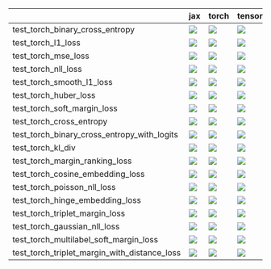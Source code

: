 |                                              | jax                                                                                                                                                                                    | torch                                                                                                                                                                                  | tensorflow                                                                                                                                                                             | numpy                                                                                                                                                                                  |
|:---------------------------------------------|:---------------------------------------------------------------------------------------------------------------------------------------------------------------------------------------|:---------------------------------------------------------------------------------------------------------------------------------------------------------------------------------------|:---------------------------------------------------------------------------------------------------------------------------------------------------------------------------------------|:---------------------------------------------------------------------------------------------------------------------------------------------------------------------------------------|
| test_torch_binary_cross_entropy              | <a href="https://github.com/unifyai/ivy/actions/runs/4650812326/jobs/8230030728" rel="noopener noreferrer" target="_blank"><img src=https://img.shields.io/badge/-failure-red></a>     | <a href="https://github.com/unifyai/ivy/actions/runs/4650812326/jobs/8230030728" rel="noopener noreferrer" target="_blank"><img src=https://img.shields.io/badge/-failure-red></a>     | <a href="https://github.com/unifyai/ivy/actions/runs/4650812326/jobs/8230030728" rel="noopener noreferrer" target="_blank"><img src=https://img.shields.io/badge/-failure-red></a>     | <a href="https://github.com/unifyai/ivy/actions/runs/4650812326/jobs/8230030728" rel="noopener noreferrer" target="_blank"><img src=https://img.shields.io/badge/-failure-red></a>     |
| test_torch_l1_loss                           | <a href="https://github.com/unifyai/ivy/actions/runs/4650812326/jobs/8230030728" rel="noopener noreferrer" target="_blank"><img src=https://img.shields.io/badge/-success-success></a> | <a href="https://github.com/unifyai/ivy/actions/runs/4650812326/jobs/8230030728" rel="noopener noreferrer" target="_blank"><img src=https://img.shields.io/badge/-success-success></a> | <a href="https://github.com/unifyai/ivy/actions/runs/4650812326/jobs/8230030728" rel="noopener noreferrer" target="_blank"><img src=https://img.shields.io/badge/-success-success></a> | <a href="https://github.com/unifyai/ivy/actions/runs/4650812326/jobs/8230030728" rel="noopener noreferrer" target="_blank"><img src=https://img.shields.io/badge/-success-success></a> |
| test_torch_mse_loss                          | <a href="https://github.com/unifyai/ivy/actions/runs/4650812326/jobs/8230030728" rel="noopener noreferrer" target="_blank"><img src=https://img.shields.io/badge/-failure-red></a>     | <a href="https://github.com/unifyai/ivy/actions/runs/4650293746/jobs/8229191958" rel="noopener noreferrer" target="_blank"><img src=https://img.shields.io/badge/-failure-red></a>     | <a href="https://github.com/unifyai/ivy/actions/runs/4650293746/jobs/8229191958" rel="noopener noreferrer" target="_blank"><img src=https://img.shields.io/badge/-failure-red></a>     | <a href="https://github.com/unifyai/ivy/actions/runs/4650812326/jobs/8230030728" rel="noopener noreferrer" target="_blank"><img src=https://img.shields.io/badge/-success-success></a> |
| test_torch_nll_loss                          | <a href="https://github.com/unifyai/ivy/actions/runs/4650293746/jobs/8229191958" rel="noopener noreferrer" target="_blank"><img src=https://img.shields.io/badge/-failure-red></a>     | <a href="https://github.com/unifyai/ivy/actions/runs/4650293746/jobs/8229191958" rel="noopener noreferrer" target="_blank"><img src=https://img.shields.io/badge/-failure-red></a>     | <a href="https://github.com/unifyai/ivy/actions/runs/4650293746/jobs/8229191958" rel="noopener noreferrer" target="_blank"><img src=https://img.shields.io/badge/-failure-red></a>     | <a href="https://github.com/unifyai/ivy/actions/runs/4650293746/jobs/8229191958" rel="noopener noreferrer" target="_blank"><img src=https://img.shields.io/badge/-failure-red></a>     |
| test_torch_smooth_l1_loss                    | <a href="https://github.com/unifyai/ivy/actions/runs/4650561444/jobs/8229645228" rel="noopener noreferrer" target="_blank"><img src=https://img.shields.io/badge/-success-success></a> | <a href="https://github.com/unifyai/ivy/actions/runs/4650561444/jobs/8229645228" rel="noopener noreferrer" target="_blank"><img src=https://img.shields.io/badge/-success-success></a> | <a href="https://github.com/unifyai/ivy/actions/runs/4650561444/jobs/8229645228" rel="noopener noreferrer" target="_blank"><img src=https://img.shields.io/badge/-success-success></a> | <a href="https://github.com/unifyai/ivy/actions/runs/4650561444/jobs/8229645228" rel="noopener noreferrer" target="_blank"><img src=https://img.shields.io/badge/-success-success></a> |
| test_torch_huber_loss                        | <a href="https://github.com/unifyai/ivy/actions/runs/4650812326/jobs/8230030728" rel="noopener noreferrer" target="_blank"><img src=https://img.shields.io/badge/-success-success></a> | <a href="https://github.com/unifyai/ivy/actions/runs/4650812326/jobs/8230030728" rel="noopener noreferrer" target="_blank"><img src=https://img.shields.io/badge/-success-success></a> | <a href="https://github.com/unifyai/ivy/actions/runs/4650812326/jobs/8230030728" rel="noopener noreferrer" target="_blank"><img src=https://img.shields.io/badge/-success-success></a> | <a href="https://github.com/unifyai/ivy/actions/runs/4650812326/jobs/8230030728" rel="noopener noreferrer" target="_blank"><img src=https://img.shields.io/badge/-success-success></a> |
| test_torch_soft_margin_loss                  | <a href="https://github.com/unifyai/ivy/actions/runs/4650561444/jobs/8229645228" rel="noopener noreferrer" target="_blank"><img src=https://img.shields.io/badge/-success-success></a> | <a href="https://github.com/unifyai/ivy/actions/runs/4650561444/jobs/8229645228" rel="noopener noreferrer" target="_blank"><img src=https://img.shields.io/badge/-success-success></a> | <a href="https://github.com/unifyai/ivy/actions/runs/4650561444/jobs/8229645228" rel="noopener noreferrer" target="_blank"><img src=https://img.shields.io/badge/-success-success></a> | <a href="https://github.com/unifyai/ivy/actions/runs/4650561444/jobs/8229645228" rel="noopener noreferrer" target="_blank"><img src=https://img.shields.io/badge/-success-success></a> |
| test_torch_cross_entropy                     | <a href="https://github.com/unifyai/ivy/actions/runs/4650812326/jobs/8230030728" rel="noopener noreferrer" target="_blank"><img src=https://img.shields.io/badge/-failure-red></a>     | <a href="https://github.com/unifyai/ivy/actions/runs/4650812326/jobs/8230030728" rel="noopener noreferrer" target="_blank"><img src=https://img.shields.io/badge/-failure-red></a>     | <a href="https://github.com/unifyai/ivy/actions/runs/4650812326/jobs/8230030728" rel="noopener noreferrer" target="_blank"><img src=https://img.shields.io/badge/-failure-red></a>     | <a href="https://github.com/unifyai/ivy/actions/runs/4650812326/jobs/8230030728" rel="noopener noreferrer" target="_blank"><img src=https://img.shields.io/badge/-failure-red></a>     |
| test_torch_binary_cross_entropy_with_logits  | <a href="https://github.com/unifyai/ivy/actions/runs/4650812326/jobs/8230030728" rel="noopener noreferrer" target="_blank"><img src=https://img.shields.io/badge/-failure-red></a>     | <a href="https://github.com/unifyai/ivy/actions/runs/4650812326/jobs/8230030728" rel="noopener noreferrer" target="_blank"><img src=https://img.shields.io/badge/-failure-red></a>     | <a href="https://github.com/unifyai/ivy/actions/runs/4650812326/jobs/8230030728" rel="noopener noreferrer" target="_blank"><img src=https://img.shields.io/badge/-failure-red></a>     | <a href="https://github.com/unifyai/ivy/actions/runs/4650812326/jobs/8230030728" rel="noopener noreferrer" target="_blank"><img src=https://img.shields.io/badge/-success-success></a> |
| test_torch_kl_div                            | <a href="https://github.com/unifyai/ivy/actions/runs/4650812326/jobs/8230030728" rel="noopener noreferrer" target="_blank"><img src=https://img.shields.io/badge/-success-success></a> | <a href="https://github.com/unifyai/ivy/actions/runs/4650812326/jobs/8230030728" rel="noopener noreferrer" target="_blank"><img src=https://img.shields.io/badge/-success-success></a> | <a href="https://github.com/unifyai/ivy/actions/runs/4650812326/jobs/8230030728" rel="noopener noreferrer" target="_blank"><img src=https://img.shields.io/badge/-success-success></a> | <a href="https://github.com/unifyai/ivy/actions/runs/4650812326/jobs/8230030728" rel="noopener noreferrer" target="_blank"><img src=https://img.shields.io/badge/-success-success></a> |
| test_torch_margin_ranking_loss               | <a href="https://github.com/unifyai/ivy/actions/runs/4650812326/jobs/8230030728" rel="noopener noreferrer" target="_blank"><img src=https://img.shields.io/badge/-success-success></a> | <a href="https://github.com/unifyai/ivy/actions/runs/4650812326/jobs/8230030728" rel="noopener noreferrer" target="_blank"><img src=https://img.shields.io/badge/-success-success></a> | <a href="https://github.com/unifyai/ivy/actions/runs/4650812326/jobs/8230030728" rel="noopener noreferrer" target="_blank"><img src=https://img.shields.io/badge/-success-success></a> | <a href="https://github.com/unifyai/ivy/actions/runs/4650812326/jobs/8230030728" rel="noopener noreferrer" target="_blank"><img src=https://img.shields.io/badge/-success-success></a> |
| test_torch_cosine_embedding_loss             | <a href="https://github.com/unifyai/ivy/actions/runs/4650812326/jobs/8230030728" rel="noopener noreferrer" target="_blank"><img src=https://img.shields.io/badge/-success-success></a> | <a href="https://github.com/unifyai/ivy/actions/runs/4650812326/jobs/8230030728" rel="noopener noreferrer" target="_blank"><img src=https://img.shields.io/badge/-success-success></a> | <a href="https://github.com/unifyai/ivy/actions/runs/4650812326/jobs/8230030728" rel="noopener noreferrer" target="_blank"><img src=https://img.shields.io/badge/-success-success></a> | <a href="https://github.com/unifyai/ivy/actions/runs/4650812326/jobs/8230030728" rel="noopener noreferrer" target="_blank"><img src=https://img.shields.io/badge/-success-success></a> |
| test_torch_poisson_nll_loss                  | <a href="https://github.com/unifyai/ivy/actions/runs/4650293746/jobs/8229191958" rel="noopener noreferrer" target="_blank"><img src=https://img.shields.io/badge/-success-success></a> | <a href="https://github.com/unifyai/ivy/actions/runs/4650561444/jobs/8229645228" rel="noopener noreferrer" target="_blank"><img src=https://img.shields.io/badge/-failure-red></a>     | <a href="https://github.com/unifyai/ivy/actions/runs/4650561444/jobs/8229645228" rel="noopener noreferrer" target="_blank"><img src=https://img.shields.io/badge/-success-success></a> | <a href="https://github.com/unifyai/ivy/actions/runs/4650293746/jobs/8229191958" rel="noopener noreferrer" target="_blank"><img src=https://img.shields.io/badge/-success-success></a> |
| test_torch_hinge_embedding_loss              | <a href="https://github.com/unifyai/ivy/actions/runs/4650812326/jobs/8230030728" rel="noopener noreferrer" target="_blank"><img src=https://img.shields.io/badge/-success-success></a> | <a href="https://github.com/unifyai/ivy/actions/runs/4650812326/jobs/8230030728" rel="noopener noreferrer" target="_blank"><img src=https://img.shields.io/badge/-success-success></a> | <a href="https://github.com/unifyai/ivy/actions/runs/4650812326/jobs/8230030728" rel="noopener noreferrer" target="_blank"><img src=https://img.shields.io/badge/-success-success></a> | <a href="https://github.com/unifyai/ivy/actions/runs/4650812326/jobs/8230030728" rel="noopener noreferrer" target="_blank"><img src=https://img.shields.io/badge/-success-success></a> |
| test_torch_triplet_margin_loss               | <a href="https://github.com/unifyai/ivy/actions/runs/4650561444/jobs/8229645228" rel="noopener noreferrer" target="_blank"><img src=https://img.shields.io/badge/-success-success></a> | <a href="https://github.com/unifyai/ivy/actions/runs/4650561444/jobs/8229645228" rel="noopener noreferrer" target="_blank"><img src=https://img.shields.io/badge/-success-success></a> | <a href="https://github.com/unifyai/ivy/actions/runs/4650561444/jobs/8229645228" rel="noopener noreferrer" target="_blank"><img src=https://img.shields.io/badge/-failure-red></a>     | <a href="https://github.com/unifyai/ivy/actions/runs/4650561444/jobs/8229645228" rel="noopener noreferrer" target="_blank"><img src=https://img.shields.io/badge/-success-success></a> |
| test_torch_gaussian_nll_loss                 | <a href="https://github.com/unifyai/ivy/actions/runs/4650812326/jobs/8230030728" rel="noopener noreferrer" target="_blank"><img src=https://img.shields.io/badge/-failure-red></a>     | <a href="https://github.com/unifyai/ivy/actions/runs/4650812326/jobs/8230030728" rel="noopener noreferrer" target="_blank"><img src=https://img.shields.io/badge/-failure-red></a>     | <a href="https://github.com/unifyai/ivy/actions/runs/4650812326/jobs/8230030728" rel="noopener noreferrer" target="_blank"><img src=https://img.shields.io/badge/-failure-red></a>     | <a href="https://github.com/unifyai/ivy/actions/runs/4650812326/jobs/8230030728" rel="noopener noreferrer" target="_blank"><img src=https://img.shields.io/badge/-failure-red></a>     |
| test_torch_multilabel_soft_margin_loss       | <a href="https://github.com/unifyai/ivy/actions/runs/4650293746/jobs/8229191958" rel="noopener noreferrer" target="_blank"><img src=https://img.shields.io/badge/-failure-red></a>     | <a href="https://github.com/unifyai/ivy/actions/runs/4650293746/jobs/8229191958" rel="noopener noreferrer" target="_blank"><img src=https://img.shields.io/badge/-failure-red></a>     | <a href="https://github.com/unifyai/ivy/actions/runs/4650293746/jobs/8229191958" rel="noopener noreferrer" target="_blank"><img src=https://img.shields.io/badge/-failure-red></a>     | <a href="https://github.com/unifyai/ivy/actions/runs/4650293746/jobs/8229191958" rel="noopener noreferrer" target="_blank"><img src=https://img.shields.io/badge/-failure-red></a>     |
| test_torch_triplet_margin_with_distance_loss | <a href="https://github.com/unifyai/ivy/actions/runs/4650561444/jobs/8229645228" rel="noopener noreferrer" target="_blank"><img src=https://img.shields.io/badge/-success-success></a> | <a href="https://github.com/unifyai/ivy/actions/runs/4650561444/jobs/8229645228" rel="noopener noreferrer" target="_blank"><img src=https://img.shields.io/badge/-success-success></a> | <a href="https://github.com/unifyai/ivy/actions/runs/4650561444/jobs/8229645228" rel="noopener noreferrer" target="_blank"><img src=https://img.shields.io/badge/-success-success></a> | <a href="https://github.com/unifyai/ivy/actions/runs/4650561444/jobs/8229645228" rel="noopener noreferrer" target="_blank"><img src=https://img.shields.io/badge/-success-success></a> |